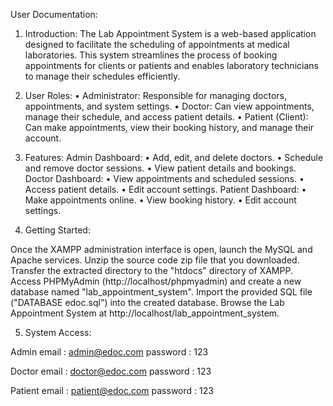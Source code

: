User Documentation:

1. Introduction:
The Lab Appointment System is a web-based application designed to facilitate the scheduling of appointments at medical laboratories. This system streamlines the process of booking appointments for clients or patients and enables laboratory technicians to manage their schedules efficiently.
2. User Roles:
•	Administrator: Responsible for managing doctors, appointments, and system settings.
•	Doctor: Can view appointments, manage their schedule, and access patient details.
•	Patient (Client): Can make appointments, view their booking history, and manage their account.
3. Features:
Admin Dashboard:
•	Add, edit, and delete doctors.
•	Schedule and remove doctor sessions.
•	View patient details and bookings.
Doctor Dashboard:
•	View appointments and scheduled sessions.
•	Access patient details.
•	Edit account settings.
Patient Dashboard:
•	Make appointments online.
•	View booking history.
•	Edit account settings.

4. Getting Started:

Once the XAMPP administration interface is open, launch the MySQL and Apache services. 
Unzip the source code zip file that you downloaded. 
Transfer the extracted directory to the "htdocs" directory of XAMPP.
Access PHPMyAdmin (http://localhost/phpmyadmin) and create a new database named "lab_appointment_system".
Import the provided SQL file ("DATABASE edoc.sql") into the created database.
Browse the Lab Appointment System at http://localhost/lab_appointment_system.

5. System Access:

Admin
email : admin@edoc.com
password : 123

Doctor
email : doctor@edoc.com
password : 123

Patient
email : patient@edoc.com
password : 123

 
